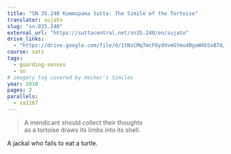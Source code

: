 ```yaml
---
title: "SN 35.240 Kummopama Sutta: The Simile of the Tortoise"
translator: sujato
slug: "sn.035.240"
external_url: "https://suttacentral.net/sn35.240/en/sujato"
drive_links:
  - "https://drive.google.com/file/d/1tNzCMq7mcFOydXvmGYmu4BgaW4bSxB7d/view?usp=drivesdk"
course: sati
tags:
  - guarding-senses
  - sn
# imagery tag covered by Hecker's Similes
year: 2018
pages: 2
parallels:
  - sa1167
---
```


> A mendicant should collect their thoughts  
as a tortoise draws its limbs into its shell.

A jackal who fails to eat a turtle.

